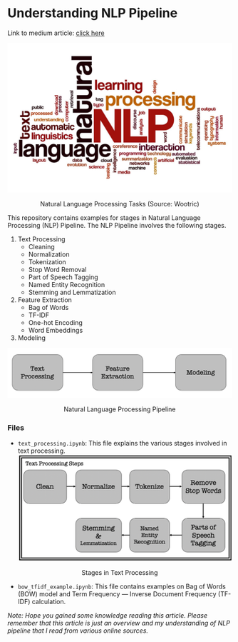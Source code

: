 # Understanding NLP Pipeline

Link to medium article: [click here](https://medium.com/@chaitanya_kasaraneni/understanding-nlp-pipeline-9af8cba78a56)

![NLP](https://github.com/chaitanyakasaraneni/nlp_pipeline/blob/master/images/nlp.jpeg)
<p align="center">Natural Language Processing Tasks (Source: Wootric)</p>

This repository contains examples for stages in Natural Language Processing (NLP) Pipeline. The NLP Pipeline involves the following stages.
1. Text Processing
    - Cleaning
    - Normalization
    - Tokenization
    - Stop Word Removal
    - Part of Speech Tagging
    - Named Entity Recognition
    - Stemming and Lemmatization
2. Feature Extraction
    - Bag of Words
    - TF-IDF
    - One-hot Encoding
    - Word Embeddings
3. Modeling


![NLP Pipeline](https://github.com/chaitanyakasaraneni/nlp_pipeline/blob/master/images/nlp_pipeline.png)
<p align="center">Natural Language Processing Pipeline</p>

### Files
- `text_processing.ipynb`: This file explains the various stages involved in text processing. <br>
![NLP Pipeline - Stages in Text Processing](https://github.com/chaitanyakasaraneni/nlp_pipeline/blob/master/images/text_processing.png)
<p align="center">Stages in Text Processing</p>

- `bow_tfidf_example.ipynb`: This file contains examples on Bag of Words (BOW) model and Term Frequency — Inverse Document Frequency (TF-IDF) calculation.

*Note: Hope you gained some knowledge reading this article. Please remember that this article is just an overview and my understanding of NLP pipeline that I read from various online sources.*
